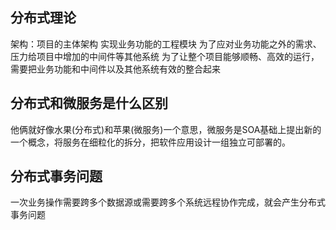 ## 分布式理论

架构：项目的主体架构
 			实现业务功能的工程模块
 			为了应对业务功能之外的需求、压力给项目中增加的中间件等其他系统
 			为了让整个项目能够顺畅、高效的运行，需要把业务功能和中间件以及其他系统有效的整合起来



## 分布式和微服务是什么区别

他俩就好像水果(分布式)和苹果(微服务)一个意思，微服务是SOA基础上提出新的一个概念，将服务在细粒化的拆分，把软件应用设计一组独立可部署的。



## 分布式事务问题

​	一次业务操作需要跨多个数据源或需要跨多个系统远程协作完成，就会产生分布式事务问题